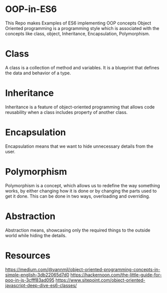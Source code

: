 # OOP-in-ES6
This Repo makes Examples of ES6 implementing OOP concepts
Object Oriented programming is a programming style which is associated with the concepts like class, object, Inheritance, Encapsulation, Polymorphism.

# Class

A class is a collection of method and variables. It is a blueprint that defines the data and behavior of a type.

# Inheritance

Inheritance is a feature of object-oriented programming that allows code reusability when a class includes property of another class. 

# Encapsulation

Encapsulation means that we want to hide unnecessary details from the user. 

# Polymorphism

Polymorphism is a concept, which allows us to redefine the way something works, by either changing how it is done or by changing the parts used to get it done. This can be done in two ways, overloading and overriding.

# Abstraction

Abstraction means, showcasing only the required things to the outside world while hiding the details.

# Resources
https://medium.com/@yannmjl/object-oriented-programming-concepts-in-simple-english-3db22065d7d0
https://hackernoon.com/the-little-guide-for-poo-in-js-3cfff83ad095
https://www.sitepoint.com/object-oriented-javascript-deep-dive-es6-classes/